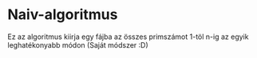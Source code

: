 # Naiv-algoritmus
Ez az algoritmus kiirja egy fájba az összes primszámot 1-töl n-ig az egyik leghatékonyabb módon (Saját módszer :D)

